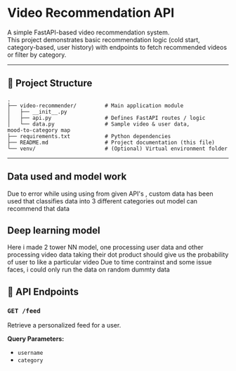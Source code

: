 # Video Recommendation API

A simple FastAPI-based video recommendation system.  
This project demonstrates basic recommendation logic (cold start, category-based, user history) with endpoints to fetch recommended videos or filter by category.

---

## 📂 Project Structure

```
.
├── video-recommender/         # Main application module
│   ├── __init__.py
│   ├── api.py                 # Defines FastAPI routes / logic
│   └── data.py                # Sample video & user data, mood‑to‑category map
├── requirements.txt           # Python dependencies
├── README.md                  # Project documentation (this file)
└── venv/                      # (Optional) Virtual environment folder
```

---
## Data used and model work
Due to error while using using from given API's , custom data has been used that classifies data into 3 different categories
out model can recommend that data


## Deep learning model
Here i made 2 tower NN model, one processing user data and other processing video data taking their dot product should give us the probability of user to like a particular video
Due to time contrainst and some issue faces, i could only run the data on random dummty data
## 📡 API Endpoints

### `GET /feed`

Retrieve a personalized feed for a user.

**Query Parameters:**

- `username`
- `category`
